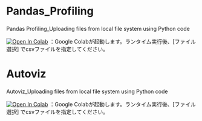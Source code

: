 # Pandas_Profiling
Pandas Profiling_Uploading files from local file system using Python code　

[![Open In Colab](https://colab.research.google.com/assets/colab-badge.svg)](https://colab.research.google.com/github/hima2b4/Auto_Profiling/blob/master/Auto_Profiling.ipynb)
：Google Colabが起動します。ランタイム実行後、[ファイル選択] でcsvファイルを指定してください。

# Autoviz
Autoviz_Uploading files from local file system using Python code　

[![Open In Colab](https://colab.research.google.com/assets/colab-badge.svg)](https://colab.research.google.com/github/hima2b4/Auto_Profiling/blob/master/Autoviz_localfile_upload.ipynb)
：Google Colabが起動します。ランタイム実行後、[ファイル選択] でcsvファイルを指定してください。
